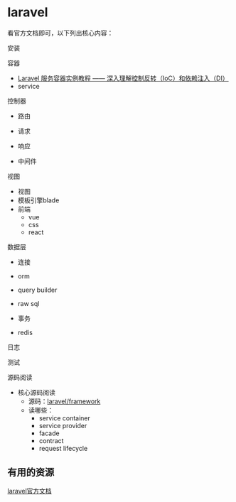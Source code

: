 # laravel

看官方文档即可，以下列出核心内容：

安装

容器

- [Laravel 服务容器实例教程 —— 深入理解控制反转（IoC）和依赖注入（DI）](https://laravelacademy.org/post/769.html)
- service

控制器

- 路由

- 请求
- 响应
- 中间件

视图

- 视图
- 模板引擎blade
- 前端
  - vue
  - css
  - react

数据层

- 连接
- orm
- query builder

- raw sql
- 事务
- redis 

日志

测试

源码阅读

- 核心源码阅读
  - 源码：[laravel/framework](https://github.com/laravel/framework)
  - 读哪些：
    - service container
    - service provider
    - facade
    - contract
    - request lifecycle

## 有用的资源

[laravel官方文档](https://laravel.com/docs/)